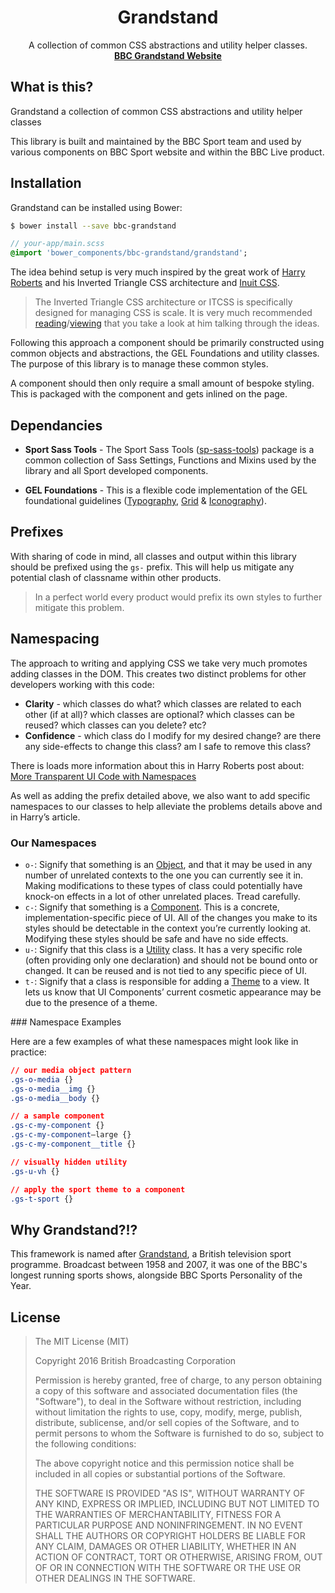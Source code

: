 <h1 align="center">Grandstand</h1>
<p align="center">
    A collection of common CSS abstractions and utility helper classes.<br />
    <a href="http://bbc.github.io/bbc-grandstand" target="_blank"><b>BBC Grandstand Website</b></a>
</p>

## What is this?

Grandstand a collection of common CSS abstractions and utility helper classes

This library is built and maintained by the BBC Sport team and used by various components on BBC Sport website and within the BBC Live product.

## Installation

Grandstand can be installed using Bower:

```bash
$ bower install --save bbc-grandstand
```

```sass
// your-app/main.scss
@import 'bower_components/bbc-grandstand/grandstand';
```

The idea behind setup is very much inspired by the great work of [Harry Roberts](http://www.csswizardry.com) and his Inverted Triangle CSS architecture and [Inuit CSS](github.com/inuitcss).

> The Inverted Triangle CSS architecture or ITCSS is specifically designed for managing CSS is scale. It is very much recommended [reading](https://speakerdeck.com/dafed/managing-css-projects-with-itcss)/[viewing](https://www.youtube.com/watch?v=1OKZOV-iLj4) that you take a look at him talking through the ideas.

Following this approach a component should be primarily constructed using common objects and abstractions, the GEL Foundations and utility classes. The purpose of this library is to manage these common styles.

A component should then only require a small amount of bespoke styling. This is packaged with the component and gets inlined on the page.

## Dependancies

- **Sport Sass Tools** - The Sport Sass Tools ([sp-sass-tools](https://github.com/bbc/sp-sass-tools)) package is a common collection of Sass Settings, Functions and Mixins used by the library and all Sport developed components.

- **GEL Foundations** - This is a flexible code implementation of the GEL foundational guidelines ([Typography](https://github.com/bbc/gel-typography), [Grid](https://github.com/bbc/gel-grid) & [Iconography](https://github.com/bbc/gel-iconography)).

## Prefixes

With sharing of code in mind, all classes and output within this library should be prefixed using the `gs-` prefix. This will help us mitigate any potential clash of classname within other products.

> In a perfect world every product would prefix its own styles to further mitigate this problem.

## Namespacing

The approach to writing and applying CSS we take very much promotes adding classes in the DOM. This creates two distinct problems for other developers working with this code:

- **Clarity** - which classes do what? which classes are related to each other (if at all)? which classes are optional? which classes can be reused? which classes can you delete? etc?
- **Confidence** - which class do I modify for my desired change? are there any side-effects to change this class? am I safe to remove this class?

There is loads more information about this in Harry Roberts post about: [More Transparent UI Code with Namespaces](http://csswizardry.com/2015/03/more-transparent-ui-code-with-namespaces/)

As well as adding the prefix detailed above, we also want to add specific namespaces to our classes to help alleviate the problems details above and in Harry’s article.

### Our Namespaces

- `o-`: Signify that something is an [Object](http://csswizardry.com/2015/03/more-transparent-ui-code-with-namespaces/#object-namespaces-o-), and that it may be used in any number of unrelated contexts to the one you can currently see it in. Making modifications to these types of class could potentially have knock-on effects in a lot of other unrelated places. Tread carefully.
- `c-`: Signify that something is a [Component](http://csswizardry.com/2015/03/more-transparent-ui-code-with-namespaces/#component-namespaces-c-). This is a concrete, implementation-specific piece of UI. All of the changes you make to its styles should be detectable in the context you’re currently looking at. Modifying these styles should be safe and have no side effects.
- `u-`: Signify that this class is a [Utility](http://csswizardry.com/2015/03/more-transparent-ui-code-with-namespaces/#utility-namespaces-u-) class. It has a very specific role (often providing only one declaration) and should not be bound onto or changed. It can be reused and is not tied to any specific piece of UI.
- `t-`: Signify that a class is responsible for adding a [Theme](http://csswizardry.com/2015/03/more-transparent-ui-code-with-namespaces/#theme-namespaces-t-) to a view. It lets us know that UI Components’ current cosmetic appearance may be due to the presence of a theme.

### Namespace Examples

Here are a few examples of what these namespaces might look like in practice:

```css
// our media object pattern
.gs-o-media {}
.gs-o-media__img {}
.gs-o-media__body {}

// a sample component
.gs-c-my-component {}
.gs-c-my-component—large {}
.gs-c-my-component__title {}

// visually hidden utility
.gs-u-vh {}

// apply the sport theme to a component
.gs-t-sport {}
```

## Why Grandstand?!?

This framework is named after [Grandstand](https://www.youtube.com/watch?v=HLHMxFGqhIs), a British television sport programme. Broadcast between 1958 and 2007, it was one of the BBC's longest running sports shows, alongside BBC Sports Personality of the Year.

## License

> The MIT License (MIT)
>
> Copyright 2016 British Broadcasting Corporation
>
> Permission is hereby granted, free of charge, to any person obtaining a copy of
> this software and associated documentation files (the "Software"), to deal in
> the Software without restriction, including without limitation the rights to
> use, copy, modify, merge, publish, distribute, sublicense, and/or sell copies of
> the Software, and to permit persons to whom the Software is furnished to do so,
> subject to the following conditions:
>
> The above copyright notice and this permission notice shall be included in all
> copies or substantial portions of the Software.
>
> THE SOFTWARE IS PROVIDED "AS IS", WITHOUT WARRANTY OF ANY KIND, EXPRESS OR
> IMPLIED, INCLUDING BUT NOT LIMITED TO THE WARRANTIES OF MERCHANTABILITY, FITNESS
> FOR A PARTICULAR PURPOSE AND NONINFRINGEMENT. IN NO EVENT SHALL THE AUTHORS OR
> COPYRIGHT HOLDERS BE LIABLE FOR ANY CLAIM, DAMAGES OR OTHER LIABILITY, WHETHER
> IN AN ACTION OF CONTRACT, TORT OR OTHERWISE, ARISING FROM, OUT OF OR IN
> CONNECTION WITH THE SOFTWARE OR THE USE OR OTHER DEALINGS IN THE SOFTWARE.
